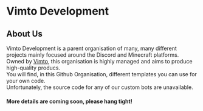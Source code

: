 # Vimto Development

## About Us

Vimto Development is a parent organisation of many, many different projects mainly focused around the Discord and Minecraft platforms.<br>
Owned by [Vimto](https://github.com/vimtocode), this organisation is highly managed and aims to produce high-quality producs.<br>
You will find, in this Github Organisation, different templates you can use for your own code.<br>
Unfortunately, the source code for any of our custom bots are unavailable. 

#### More details are coming soon, please hang tight!
